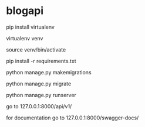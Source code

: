 # blogapi

pip install virtualenv

virtualenv venv

source venv/bin/activate

pip install -r requirements.txt

python manage.py makemigrations

python manage.py migrate

python manage.py runserver

go to 127.0.0.1:8000/api/v1/

for documentation go to 127.0.0.1:8000/swagger-docs/
